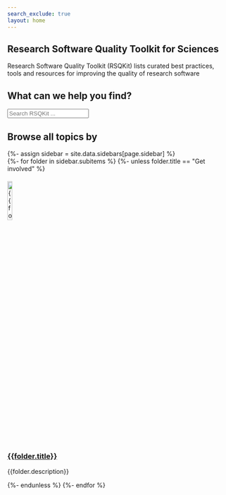 ```yaml
---
search_exclude: true
layout: home
---
```


<!-- Page Content -->
<div class="landingpage">
    <section class="container g-lg-5 mb-5">
        <div>
            <h1 class="text-center">Research Software Quality Toolkit for Sciences</h1>
            <p class="text-center mt-2">
                Research Software Quality Toolkit (RSQKit) lists curated best practices, tools and resources for improving the quality of research software
            </p>
        </div>
    </section>
    <section id="search-section" class="bg-light py-5">
        <div class="container g-lg-5">
            <div class="row">
                <h2 class="no-anchor text-center mb-3 homepage-heading">What can we help you find?</h2>
                <div class="position-relative">
                    <div class="d-flex justify-content-center">
                        <form role="search" class="input-group">
                            <span class="input-group-text" id="search-label"><i class="fa-solid fa-magnifying-glass"></i></span>
                            <input type="search" id="search-input" class="search-input form-control form-control-lg bg-white" tabindex="0"
                                   placeholder="Search RSQKit ..." aria-label="Search {{ site.title }}" autocomplete="off">
                        </form>
                        <div id="search-results" class="search-results"></div>
                    </div>
                </div>
            </div>
        </div>
    </section>
    <section class="bg-light pb-5">
        <div class="container g-lg-5">
            <h2 class="no-anchor text-center mb-3 homepage-heading">Browse all topics by</h2>
            {%- assign sidebar = site.data.sidebars[page.sidebar] %}
            <div class="row row-cols-1 row-cols-sm-2 row-cols-lg-3 g-4">
                {%- for folder in sidebar.subitems %}
                    {%- unless folder.title == "Get involved" %}
                    <div class="col">
                        <div class="card bg-white h-100">
                            <img src="{{folder.image_url | relative_url}}" class="card-img-top h-icon-6 mx-auto" alt="{{folder.title}} icon" style="width: 15%; padding: 20px 5px 5px 0px;">
                            <div class="card-body text-center">
                                <a href="{{ folder.url | relative_url }}" class="stretched-link">
                                    <h3 class="card-title no-anchor text-dark homepage-heading">{{folder.title}}</h3>
                                </a>
                                <p class="card-text homepage-text">{{folder.description}}</p>
                            </div>
                        </div>
                    </div>
                    {%- endunless %}
                {%- endfor %}
            </div>
        </div>
    </section>
</div>